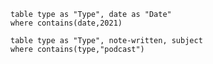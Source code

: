 ```dataview
table type as "Type", date as "Date"
where contains(date,2021)
```

```dataview
table type as "Type", note-written, subject
where contains(type,"podcast")
```